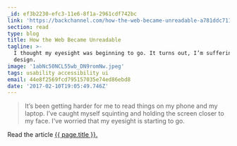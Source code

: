 ```yaml
---
_id: ef3b2230-efc3-11e6-8f1a-2961cdf742bc
link: 'https://backchannel.com/how-the-web-became-unreadable-a781ddc711b6#.m04tpmgr3'
section: read
type: blog
title: How the Web Became Unreadable
tagline: >-
  I thought my eyesight was beginning to go. It turns out, I’m suffering from
  design.
image: '1abNc50NCL55wb_DN9romNw.jpeg'
tags: usability accessibility ui
email: 44e8f2569fcd795157035e74ed86ebd8
date: '2017-02-10T19:05:49.746Z'
---
```

> It’s been getting harder for me to read things on my phone and my laptop. I’ve caught myself squinting and holding the screen closer to my face. I’ve worried that my eyesight is starting to go.

Read the article <a href="{{ page.link }}" target="_blank">{{ page.title }}.</a>
